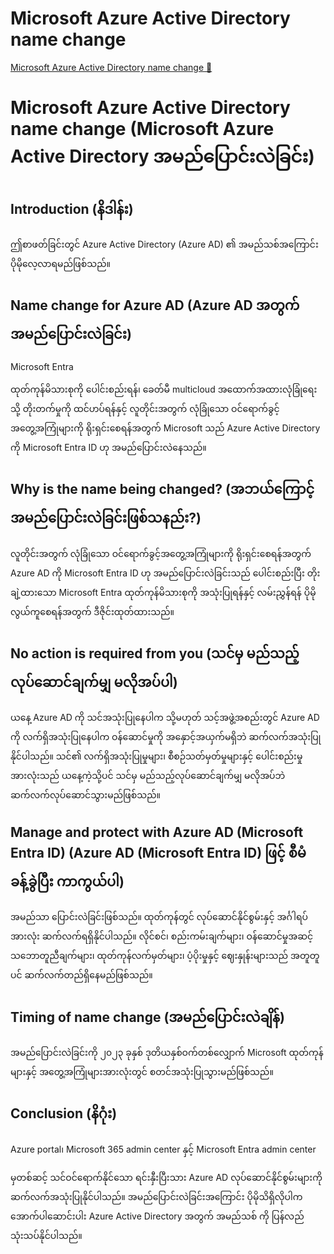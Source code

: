 # Microsoft Azure Active Directory name change

[Microsoft Azure Active Directory name change 🔗](https://www.coursera.org/learn/cybersecurity-management-and-compliance/supplement/KBe1m/microsoft-azure-active-directory-name-change)

# Microsoft Azure Active Directory name change (Microsoft Azure Active Directory အမည်ပြောင်းလဲခြင်း)

## Introduction (နိဒါန်း)

ဤစာဖတ်ခြင်းတွင် Azure Active Directory (Azure AD) ၏ အမည်သစ်အကြောင်း ပိုမိုလေ့လာရမည်ဖြစ်သည်။

## Name change for Azure AD (Azure AD အတွက် အမည်ပြောင်းလဲခြင်း)

Microsoft Entra

ထုတ်ကုန်မိသားစုကို ပေါင်းစည်းရန်၊ ခေတ်မီ multicloud အထောက်အထားလုံခြုံရေးသို့ တိုးတက်မှုကို ထင်ဟပ်ရန်နှင့် လူတိုင်းအတွက် လုံခြုံသော ဝင်ရောက်ခွင့်အတွေ့အကြုံများကို ရိုးရှင်းစေရန်အတွက် Microsoft သည် Azure Active Directory ကို Microsoft Entra ID ဟု အမည်ပြောင်းလဲနေသည်။

## Why is the name being changed? (အဘယ်ကြောင့် အမည်ပြောင်းလဲခြင်းဖြစ်သနည်း?)

လူတိုင်းအတွက် လုံခြုံသော ဝင်ရောက်ခွင့်အတွေ့အကြုံများကို ရိုးရှင်းစေရန်အတွက် Azure AD ကို Microsoft Entra ID ဟု အမည်ပြောင်းလဲခြင်းသည် ပေါင်းစည်းပြီး တိုးချဲ့ထားသော Microsoft Entra ထုတ်ကုန်မိသားစုကို အသုံးပြုရန်နှင့် လမ်းညွှန်ရန် ပိုမိုလွယ်ကူစေရန်အတွက် ဒီဇိုင်းထုတ်ထားသည်။

## No action is required from you (သင်မှ မည်သည့်လုပ်ဆောင်ချက်မျှ မလိုအပ်ပါ)

ယနေ့ Azure AD ကို သင်အသုံးပြုနေပါက သို့မဟုတ် သင့်အဖွဲ့အစည်းတွင် Azure AD ကို လက်ရှိအသုံးပြုနေပါက ဝန်ဆောင်မှုကို အနှောင့်အယှက်မရှိဘဲ ဆက်လက်အသုံးပြုနိုင်ပါသည်။ သင်၏ လက်ရှိအသုံးပြုမှုများ၊ စီစဉ်သတ်မှတ်မှုများနှင့် ပေါင်းစည်းမှုအားလုံးသည် ယနေ့ကဲ့သို့ပင် သင်မှ မည်သည့်လုပ်ဆောင်ချက်မျှ မလိုအပ်ဘဲ ဆက်လက်လုပ်ဆောင်သွားမည်ဖြစ်သည်။

## Manage and protect with Azure AD (Microsoft Entra ID) (Azure AD (Microsoft Entra ID) ဖြင့် စီမံခန့်ခွဲပြီး ကာကွယ်ပါ)

အမည်သာ ပြောင်းလဲခြင်းဖြစ်သည်။ ထုတ်ကုန်တွင် လုပ်ဆောင်နိုင်စွမ်းနှင့် အင်္ဂါရပ်အားလုံး ဆက်လက်ရရှိနိုင်ပါသည်။ လိုင်စင်၊ စည်းကမ်းချက်များ၊ ဝန်ဆောင်မှုအဆင့် သဘောတူညီချက်များ၊ ထုတ်ကုန်လက်မှတ်များ၊ ပံ့ပိုးမှုနှင့် ဈေးနှုန်းများသည် အတူတူပင် ဆက်လက်တည်ရှိနေမည်ဖြစ်သည်။

## Timing of name change (အမည်ပြောင်းလဲချိန်)

အမည်ပြောင်းလဲခြင်းကို ၂၀၂၃ ခုနှစ် ဒုတိယနှစ်ဝက်တစ်လျှောက် Microsoft ထုတ်ကုန်များနှင့် အတွေ့အကြုံများအားလုံးတွင် စတင်အသုံးပြုသွားမည်ဖြစ်သည်။

## Conclusion (နိဂုံး)

Azure portal၊ Microsoft 365 admin center နှင့် Microsoft Entra admin center

မှတစ်ဆင့် သင်ဝင်ရောက်နိုင်သော ရင်းနှီးပြီးသား Azure AD လုပ်ဆောင်နိုင်စွမ်းများကို ဆက်လက်အသုံးပြုနိုင်ပါသည်။ အမည်ပြောင်းလဲခြင်းအကြောင်း ပိုမိုသိရှိလိုပါက အောက်ပါဆောင်းပါး Azure Active Directory အတွက် အမည်သစ် ကို ပြန်လည်သုံးသပ်နိုင်ပါသည်။
